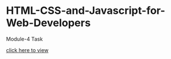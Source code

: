 # HTML-CSS-and-Javascript-for-Web-Developers

Module-4 Task

[click here to view](https://geevar123.github.io/HTML-CSS-and-Javascript-for-Web-Developers/Assignment/Module-4/index.html)